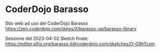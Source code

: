 # CoderDojo Barasso
Sito web ad uso del CoderDojo Barasso https://zen.coderdojo.com/dojos/it/barasso-va/barasso-library

Sessione del 2023-04-02
Sketch finale: https://editor.p5js.org/barasso.it@coderdojo.com/sketches/O-G9hTcxm
